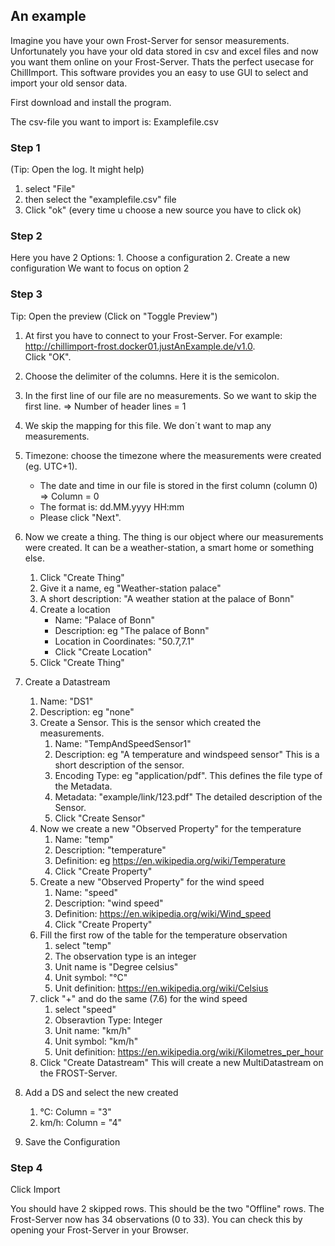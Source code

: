 ## An example

Imagine you have your own Frost-Server for sensor measurements. Unfortunately you have your old data stored in csv and excel files and now you want them online on your Frost-Server.
Thats the perfect usecase for ChillImport. This software provides you an easy to use GUI to select and import your old sensor data.

First download and install the program.

The csv-file you want to import is: Examplefile.csv

### Step 1 
(Tip: Open the log. It might help)
1. select "File"
2. then select the "examplefile.csv" file 
3. Click "ok" (every time u choose a new source you have to click ok)

### Step 2
Here you have 2 Options:
	1. 	Choose a configuration
    2. 	Create a new configuration
We want to focus on option 2

### Step 3
Tip: Open the preview (Click on "Toggle Preview")

1.	At first you have to connect to your Frost-Server. For example: <http://chillimport-frost.docker01.justAnExample.de/v1.0>. \
    Click "OK".
   
2. 	Choose the delimiter of the columns. Here it is the semicolon.

3. 	In the first line of our file are no measurements.
	So we want to skip the first line. => Number of header lines = 1
   
4. 	We skip the mapping for this file. We don´t want to map any measurements.

5. 	Timezone: choose the timezone where the measurements were created  (eg. UTC+1).
    * The date and time in our file is stored in the first column (column 0) => Column = 0
    * The format is: dd.MM.yyyy HH:mm 
    * Please click "Next".
	
6. 	Now we create a thing. The thing is our object where our measurements were created. It can be a weather-station, a smart home or something else. 
    1. Click "Create Thing"
    2. Give it a name, eg "Weather-station palace"
    3. A short description: "A weather station at the palace of Bonn"
    4. Create a location
		* Name: "Palace of Bonn"
	    * Description: eg "The palace of Bonn"
	    * Location in Coordinates: "50.7,7.1"
	    * Click "Create Location"
    5. Click "Create Thing"
	
7. 	Create a Datastream
    1.	Name: "DS1"
    2. 	Description: eg "none"
    3. 	Create a Sensor. This is the sensor which created the measurements.
        1. 	Name: "TempAndSpeedSensor1"
        2. 	Description: eg "A temperature and windspeed sensor" This is a short description of the sensor.
        3. 	Encoding Type: eg "application/pdf". This defines the file type of the Metadata.
        4. 	Metadata: "example/link/123.pdf" The detailed description of the Sensor.
        5. 	Click "Create Sensor"
    4. 	Now we create a new "Observed Property" for the temperature
        1. 	Name: "temp"
        2. 	Description: "temperature"
        3. 	Definition: eg <https://en.wikipedia.org/wiki/Temperature>
        4. 	Click "Create Property"
    5. 	Create a new "Observed Property" for the wind speed
        1. 	Name: "speed"
        2. 	Description: "wind speed"
        3. 	Definition: <https://en.wikipedia.org/wiki/Wind_speed>
        4. 	Click "Create Property"
    6. 	Fill the first row of the table for the temperature observation
        1. 	select "temp"
        2. 	The observation type is an integer
        3. 	Unit name is "Degree celsius"
        4. 	Unit symbol: "°C"
		5. 	Unit definition: <https://en.wikipedia.org/wiki/Celsius>
    7. 	click "+" and do the same (7.6) for the wind speed
		1. 	select "speed"
		2. 	Obseravtion Type: Integer
		3. 	Unit name: "km/h"
		4. 	Unit symbol: "km/h"
		5. 	Unit definition: <https://en.wikipedia.org/wiki/Kilometres_per_hour>
	8. 	Click "Create Datastream" This will create a new MultiDatastream on the FROST-Server. 
	
8. 	Add a DS and select the new created 
	1. 	°C: Column = "3"
	2. 	km/h: Column = "4"
	
9. 	Save the Configuration

### Step 4
Click Import

You should have 2 skipped rows. This should be the two "Offline" rows.
The Frost-Server now has 34 observations (0 to 33).
You can check this by opening your Frost-Server in your Browser. 
